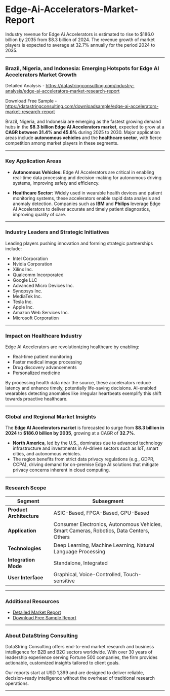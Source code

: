 # Edge-Ai-Accelerators-Market-Report

Industry revenue for Edge Ai Accelerators is estimated to rise to $186.0 billion by 2035 from $8.3 billion of 2024. The revenue growth of market players is expected to average at 32.7% annually for the period 2024 to 2035.

---

### Brazil, Nigeria, and Indonesia: Emerging Hotspots for Edge AI Accelerators Market Growth

Detailed Analysis - https://datastringconsulting.com/industry-analysis/edge-ai-accelerators-market-research-report

Download Free Sample - https://datastringconsulting.com/downloadsample/edge-ai-accelerators-market-research-report

Brazil, Nigeria, and Indonesia are emerging as the fastest growing demand hubs in the **\$8.3 billion Edge AI Accelerators market**, expected to grow at a **CAGR between 31.4% and 45.8%** during 2025 to 2030. Major application areas include **autonomous vehicles** and the **healthcare sector**, with fierce competition among market players in these segments.

---

### Key Application Areas

* **Autonomous Vehicles:**
  Edge AI Accelerators are critical in enabling real-time data processing and decision-making for autonomous driving systems, improving safety and efficiency.

* **Healthcare Sector:**
  Widely used in wearable health devices and patient monitoring systems, these accelerators enable rapid data analysis and anomaly detection. Companies such as **IBM** and **Philips** leverage Edge AI Accelerators to deliver accurate and timely patient diagnostics, improving quality of care.

---

### Industry Leaders and Strategic Initiatives

Leading players pushing innovation and forming strategic partnerships include:

* Intel Corporation
* Nvidia Corporation
* Xilinx Inc.
* Qualcomm Incorporated
* Google LLC
* Advanced Micro Devices Inc.
* Synopsys Inc.
* MediaTek Inc.
* Tesla Inc.
* Apple Inc.
* Amazon Web Services Inc.
* Microsoft Corporation

---

### Impact on Healthcare Industry

Edge AI Accelerators are revolutionizing healthcare by enabling:

* Real-time patient monitoring
* Faster medical image processing
* Drug discovery advancements
* Personalized medicine

By processing health data near the source, these accelerators reduce latency and enhance timely, potentially life-saving decisions. AI-enabled wearables detecting anomalies like irregular heartbeats exemplify this shift towards proactive healthcare.

---

### Global and Regional Market Insights

The **Edge AI Accelerators market** is forecasted to surge from **\$8.3 billion in 2024** to **\$186.0 billion by 2035**, growing at a CAGR of **32.7%**.

* **North America**, led by the U.S., dominates due to advanced technology infrastructure and investments in AI-driven sectors such as IoT, smart cities, and autonomous vehicles.
* The region benefits from strict data privacy regulations (e.g., GDPR, CCPA), driving demand for on-premise Edge AI solutions that mitigate privacy concerns inherent in cloud computing.

---

### Research Scope

| Segment                  | Subsegment                                                                               |
| ------------------------ | ---------------------------------------------------------------------------------------- |
| **Product Architecture** | ASIC-Based, FPGA-Based, GPU-Based                                                        |
| **Application**          | Consumer Electronics, Autonomous Vehicles, Smart Cameras, Robotics, Data Centers, Others |
| **Technologies**         | Deep Learning, Machine Learning, Natural Language Processing                             |
| **Integration Mode**     | Standalone, Integrated                                                                   |
| **User Interface**       | Graphical, Voice-Controlled, Touch-sensitive                                             |

---

### Additional Resources

* [Detailed Market Report](https://datastringconsulting.com/industry-analysis/edge-ai-accelerators-market-research-report)
* [Download Free Sample Report](https://datastringconsulting.com/downloadsample/edge-ai-accelerators-market-research-report)

---

### About DataString Consulting

DataString Consulting offers end-to-end market research and business intelligence for B2B and B2C sectors worldwide. With over 30 years of leadership experience serving Fortune 500 companies, the firm provides actionable, customized insights tailored to client goals.

Our reports start at USD 1,399 and are designed to deliver reliable, decision-ready intelligence without the overhead of traditional research operations.

---
